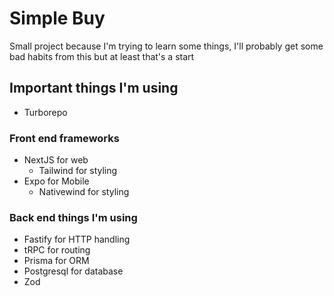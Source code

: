 # Simple Buy
Small project because I'm trying to learn some things, I'll probably get some bad habits from this but at least that's a start

## Important things I'm using
- Turborepo
### Front end frameworks
- NextJS for web
  - Tailwind for styling   
- Expo for Mobile
  - Nativewind for styling 
### Back end things I'm using
- Fastify for HTTP handling
- tRPC for routing
- Prisma for ORM
- Postgresql for database
- Zod

